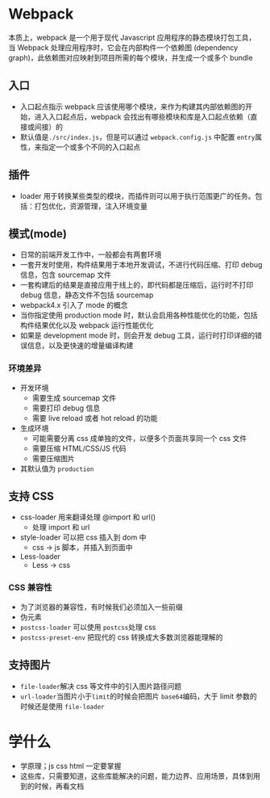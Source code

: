 # Webpack

本质上，webpack 是一个用于现代 Javascript 应用程序的静态模块打包工具，当 Webpack 处理应用程序时，它会在内部构件一个依赖图 (dependency graph)，此依赖图对应映射到项目所需的每个模块，并生成一个或多个 bundle

## 入口

- 入口起点指示 webpack 应该使用哪个模块，来作为构建其内部依赖图的开始，进入入口起点后，webpack 会找出有哪些模块和库是入口起点依赖（直接或间接）的
- 默认值是`./src/index.js`，但是可以通过 `webpack.config.js` 中配置 `entry`属性，来指定一个或多个不同的入口起点

## 插件

- loader 用于转换某些类型的模块，而插件则可以用于执行范围更广的任务。包括：打包优化，资源管理，注入环境变量

## 模式(mode)

- 日常的前端开发工作中，一般都会有两套环境
- 一套开发时使用，构件结果用于本地开发调试，不进行代码压缩、打印 debug 信息，包含 sourcemap 文件
- 一套构建后的结果是直接应用于线上的，即代码都是压缩后，运行时不打印 debug 信息，静态文件不包括 sourcemap
- webpack4.x 引入了 mode 的概念
- 当你指定使用 production mode 时，默认会启用各种性能优化的功能，包括构件结果优化以及 webpack 运行性能优化
- 如果是 development mode 时，则会开发 debug 工具，运行时打印详细的错误信息，以及更快速的增量编译构建

### 环境差异

- 开发环境
  - 需要生成 sourcemap 文件
  - 需要打印 debug 信息
  - 需要 live reload 或者 hot reload 的功能
- 生成环境
  - 可能需要分离 css 成单独的文件，以便多个页面共享同一个 css 文件
  - 需要压缩 HTML/CSS/JS 代码
  - 需要压缩图片
- 其默认值为 `production`

## 支持 CSS

- css-loader 用来翻译处理 @import 和 url()
  - 处理 import 和 url
- style-loader 可以把 css 插入到 dom 中
  - css -> js 脚本，并插入到页面中
- Less-loader
  - Less -> css

### CSS 兼容性

- 为了浏览器的兼容性，有时候我们必须加入一些前缀
- 伪元素
- `postcss-loader` 可以使用 `postcss`处理 css
- `postcss-preset-env` 把现代的 css 转换成大多数浏览器能理解的

## 支持图片



- `file-loader`解决 css 等文件中的引入图片路径问题
- `url-loader`当图片小于`limit`的时候会把图片 `base64`编码，大于 limit 参数的时候还是使用 `file-loader`

# 学什么

- 学原理；js css html 一定要掌握
- 这些库，只需要知道，这些库能解决的问题，能力边界、应用场景，具体到用到的时候，再看文档


